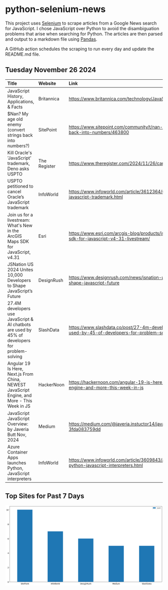 # python-selenium-news

This project uses [Selenium](https://www.seleniumhq.org/) to scrape articles from a Google News search for JavaScript.
I chose JavaScript over Python to avoid the disambiguation problems that arise when searching for Python.
The articles are then parsed and output to a markdown file using [Pandas](https://pandas.pydata.org/).

A GitHub action schedules the scraping to run every day and update the README.md file.

## Tuesday November 26 2024


| Title                                                                                           | Website      | Link                                                                                                                       |
|:------------------------------------------------------------------------------------------------|:-------------|:---------------------------------------------------------------------------------------------------------------------------|
| JavaScript  History, Applications, & Facts                                                      | Britannica   | https://www.britannica.com/technology/JavaScript                                                                           |
| $Nan? My age old enemy (convert strings back into numbers?)                                     | SitePoint    | https://www.sitepoint.com/community/t/nan-my-age-old-enemy-convert-strings-back-into-numbers/463800                        |
| Kill Oracle's 'JavaScript' trademark, Deno asks USPTO                                           | The Register | https://www.theregister.com/2024/11/26/cancel_oracles_javascript_trademark_deno/                                           |
| USPTO petitioned to cancel Oracle’s JavaScript trademark                                        | InfoWorld    | https://www.infoworld.com/article/3612364/uspto-petitioned-to-cancel-oracles-javascript-trademark.html                     |
| Join us for a livestream: What's New in the ArcGIS Maps SDK for JavaScript, v4.31               | Esri         | https://www.esri.com/arcgis-blog/products/js-api-arcgis/developers/arcgis-maps-sdk-for-javascript-v4-31-livestream/        |
| JSNation US 2024 Unites 10,000 Developers to Shape JavaScript’s Future                          | DesignRush   | https://www.designrush.com/news/jsnation-us-2024-unites-10k-developers-to-shape-javascript-future                          |
| 27.4M developers use JavaScript & AI chatbots are used by 45% of developers for problem-solving | SlashData    | https://www.slashdata.co/post/27-4m-developers-use-javascript-ai-chatbots-are-used-by-45-of-developers-for-problem-solving |
| Angular 19 Is Here, Next.js From China, NEWEST JavaScript Engine, and More - This Week in JS    | HackerNoon   | https://hackernoon.com/angular-19-is-here-nextjs-from-china-newest-javascript-engine-and-more-this-week-in-js              |
| JavaScript JavaScript Overview:  by Javeria Butt  Nov, 2024                                     | Medium       | https://medium.com/@javeria.instuctor14/javascript-javascript-overview-3fda083759dd                                        |
| Azure Container Apps launches Python, JavaScript interpreters                                   | InfoWorld    | https://www.infoworld.com/article/3609843/azure-container-apps-launches-python-javascript-interpreters.html                |
## Top Sites for Past 7 Days

![Graph of Top Sites](https://raw.githubusercontent.com/dan-mba/python-selenium-news/main/last-week.png)

